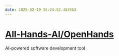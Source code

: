 ```yaml
---
date: 2025-02-19 15:24:52.453963
---
```


# [All-Hands-AI/OpenHands](https://github.com/All-Hands-AI/OpenHands)

AI-powered software development tool